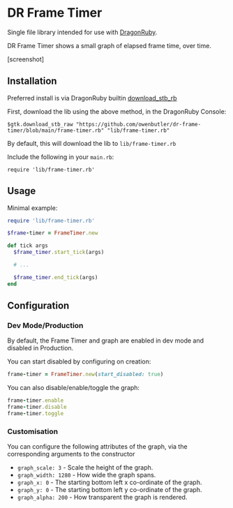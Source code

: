 # DR Frame Timer

Single file library intended for use with [DragonRuby](https://dragonruby.org/).

DR Frame Timer shows a small graph of elapsed frame time, over time.

[screenshot]

## Installation

Preferred install is via DragonRuby builtin [download_stb_rb](https://docs.dragonruby.org/#-----download_stb_rb(_raw)-)

First, download the lib using the above method, in the DragonRuby Console:

```
$gtk.download_stb_raw "https://github.com/owenbutler/dr-frame-timer/blob/main/frame-timer.rb" "lib/frame-timer.rb"
```

By default, this will download the lib to `lib/frame-timer.rb`

Include the following in your `main.rb`:

```
require 'lib/frame-timer.rb'
```

## Usage

Minimal example:

```ruby
require 'lib/frame-timer.rb'

$frame-timer = FrameTimer.new

def tick args
  $frame_timer.start_tick(args)

  # ...

  $frame_timer.end_tick(args)
end
```

## Configuration

### Dev Mode/Production

By default, the Frame Timer and graph are enabled in dev mode and disabled in Production.

You can start disabled by configuring on creation:

```ruby
frame-timer = FrameTimer.new(start_disabled: true)
```

You can also disable/enable/toggle the graph:

```ruby
frame-timer.enable
frame-timer.disable
frame-timer.toggle
```

### Customisation

You can configure the following attributes of the graph, via the corresponding arguments to the constructor

- `graph_scale: 3` - Scale the height of the graph.
- `graph_width: 1280` - How wide the graph spans.
- `graph_x: 0` - The starting bottom left x co-ordinate of the graph.
- `graph_y: 0` - The starting bottom left y co-ordinate of the graph.
- `graph_alpha: 200` - How transparent the graph is rendered.
